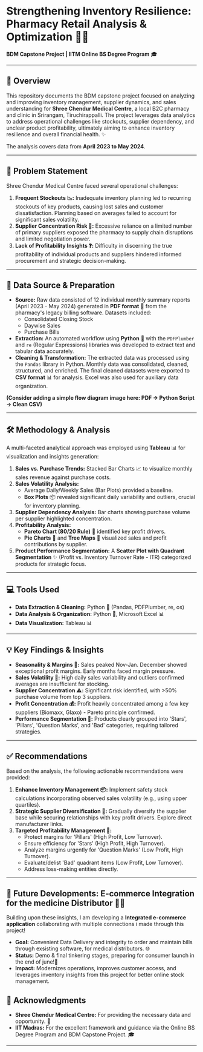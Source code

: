 # Strengthening Inventory Resilience: Pharmacy Retail Analysis & Optimization 🏥💊

**BDM Capstone Project | IITM Online BS Degree Program** 🎓

---

## 🎯 Overview

This repository documents the BDM capstone project focused on analyzing and improving inventory management, supplier dynamics, and sales understanding for **Shree Chendur Medical Centre**, a local B2C pharmacy and clinic in Srirangam, Tiruchirappalli. The project leverages data analytics to address operational challenges like stockouts, supplier dependency, and unclear product profitability, ultimately aiming to enhance inventory resilience and overall financial health. ✨

The analysis covers data from **April 2023 to May 2024**.

---

## 🤔 Problem Statement

Shree Chendur Medical Centre faced several operational challenges:

1.  **Frequent Stockouts 📉:** Inadequate inventory planning led to recurring stockouts of key products, causing lost sales and customer dissatisfaction. Planning based on averages failed to account for significant sales volatility.
2.  **Supplier Concentration Risk 🔗:** Excessive reliance on a limited number of primary suppliers exposed the pharmacy to supply chain disruptions and limited negotiation power.
3.  **Lack of Profitability Insights ❓:** Difficulty in discerning the true profitability of individual products and suppliers hindered informed procurement and strategic decision-making.

---

## 💾 Data Source & Preparation

*   **Source:** Raw data consisted of 12 individual monthly summary reports (April 2023 - May 2024) generated in **PDF format** 📄 from the pharmacy's legacy billing software. Datasets included:
    *   Consolidated Closing Stock
    *   Daywise Sales
    *   Purchase Bills
*   **Extraction:** An automated workflow using **Python** 🐍 with the `PDFPlumber` and `re` (Regular Expressions) libraries was developed to extract text and tabular data accurately.
*   **Cleaning & Transformation:** The extracted data was processed using the `Pandas` library in Python. Monthly data was consolidated, cleaned, structured, and enriched. The final cleaned datasets were exported to **CSV format** 📊 for analysis. Excel was also used for auxiliary data organization.

**(Consider adding a simple flow diagram image here: PDF -> Python Script -> Clean CSV)**


---

## 🛠️ Methodology & Analysis

A multi-faceted analytical approach was employed using **Tableau** 📊 for visualization and insights generation:

1.  **Sales vs. Purchase Trends:** Stacked Bar Charts 📈 to visualize monthly sales revenue against purchase costs.
2.  **Sales Volatility Analysis:**
    *   Average Daily/Weekly Sales (Bar Plots) provided a baseline.
    *   **Box Plots** 📦 revealed significant daily variability and outliers, crucial for inventory planning.
3.  **Supplier Dependency Analysis:** Bar charts showing purchase volume per supplier highlighted concentration.
4.  **Profitability Analysis:**
    *   **Pareto Chart (80/20 Rule)** 🎯 identified key profit drivers.
    *   **Pie Charts** 🥧 and **Tree Maps** 🌳 visualized sales and profit contributions by supplier.
5.  **Product Performance Segmentation:** A **Scatter Plot with Quadrant Segmentation** ✨ (Profit vs. Inventory Turnover Rate - ITR) categorized products for strategic focus.

---

## 💻 Tools Used

*   **Data Extraction & Cleaning:** Python 🐍 (Pandas, PDFPlumber, re, os)
*   **Data Analysis & Organization:** Python 🐍, Microsoft Excel 📊
*   **Data Visualization:** Tableau 📊

---

## 💡 Key Findings & Insights

*   **Seasonality & Margins 📅:** Sales peaked Nov-Jan. December showed exceptional profit margins. Early months faced margin pressure.
*   **Sales Volatility 🎢:** High daily sales variability and outliers confirmed averages are insufficient for stocking.
*   **Supplier Concentration ⚠️:** Significant risk identified, with >50% purchase volume from top 3 suppliers.
*   **Profit Concentration 💰:** Profit heavily concentrated among a few key suppliers (Biomaxx, Glaxo) - Pareto principle confirmed.
*   **Performance Segmentation 🧩:** Products clearly grouped into 'Stars', 'Pillars', 'Question Marks', and 'Bad' categories, requiring tailored strategies.

---

## ✅ Recommendations

Based on the analysis, the following actionable recommendations were provided:

1.  **Enhance Inventory Management 📦:** Implement safety stock calculations incorporating observed sales volatility (e.g., using upper quartiles).
2.  **Strategic Supplier Diversification 🤝:** Gradually diversify the supplier base while securing relationships with key profit drivers. Explore direct manufacturer links.
3.  **Targeted Profitability Management 🎯:**
    *   Protect margins for 'Pillars' (High Profit, Low Turnover).
    *   Ensure efficiency for 'Stars' (High Profit, High Turnover).
    *   Analyze margins urgently for 'Question Marks' (Low Profit, High Turnover).
    *   Evaluate/delist 'Bad' quadrant items (Low Profit, Low Turnover).
    *   Address loss-making entities directly.

---

## 🚀 Future Developments: E-commerce Integration for the medicine Distributor 🛒📱

Building upon these insights, I am developing a **Integrated e-commerce application** collaborating with multiple connections i made through this project!

*   **Goal:** Convenient Data Delivery and integrity to order and maintain bills through exsisting software, for medical distributors. 🌐
*   **Status:** Demo & final tinkering stages, preparing for consumer launch in the end of june!🎉
*   **Impact:** Modernizes operations, improves customer access, and leverages inventory insights from this project for better online stock management.

## 🙏 Acknowledgments

*   **Shree Chendur Medical Centre:** For providing the necessary data and opportunity. 💊
*   **IIT Madras:** For the excellent framework and guidance via the Online BS Degree Program and BDM Capstone Project. 🎓

---
